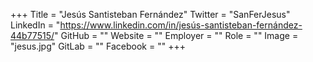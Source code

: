 +++
Title = "Jesús Santisteban Fernández"
Twitter = "SanFerJesus"
LinkedIn = "https://www.linkedin.com/in/jesús-santisteban-fernández-44b77515/"
GitHub = ""
Website = ""
Employer = ""
Role = ""
Image = "jesus.jpg"
GitLab = ""
Facebook = ""
+++
